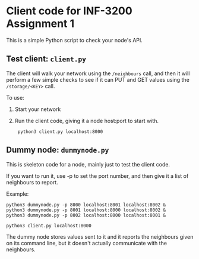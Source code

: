 Client code for INF-3200 Assignment 1
==================================================

This is a simple Python script to check your node's API.


Test client: `client.py`
--------------------------------------------------

The client will walk your network using the `/neighbours` call, and then it will
perform a few simple checks to see if it can PUT and GET values using the
`/storage/<KEY>` call.

To use:

1. Start your network
2. Run the client code, giving it a node host:port to start with.

        python3 client.py localhost:8000


Dummy node: `dummynode.py`
--------------------------------------------------

This is skeleton code for a node, mainly just to test the client code. 

If you want to run it, use -p to set the port number, and then give it a list of
neighbours to report.

Example:

    python3 dummynode.py -p 8000 localhost:8001 localhost:8002 &
    python3 dummynode.py -p 8001 localhost:8000 localhost:8002 &
    python3 dummynode.py -p 8002 localhost:8000 localhost:8001 &

    python3 client.py localhost:8000

The dummy node stores values sent to it and it reports the neighbours given on
its command line, but it doesn't actually communicate with the neighbours.
